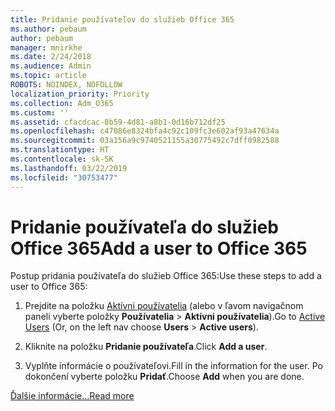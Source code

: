 ```yaml
---
title: Pridanie používateľov do služieb Office 365
ms.author: pebaum
author: pebaum
manager: mnirkhe
ms.date: 2/24/2018
ms.audience: Admin
ms.topic: article
ROBOTS: NOINDEX, NOFOLLOW
localization_priority: Priority
ms.collection: Adm_O365
ms.custom: ''
ms.assetid: cfacdcac-8b59-4d81-a8b1-0d16b712df25
ms.openlocfilehash: c47086e8324bfa4c92c109fc3e602af93a47634a
ms.sourcegitcommit: 03a156a9c9740521155a30775492c7dff0982588
ms.translationtype: HT
ms.contentlocale: sk-SK
ms.lasthandoff: 03/22/2019
ms.locfileid: "30753477"
---
```

# <a name="add-a-user-to-office-365"></a><span data-ttu-id="9859c-102">Pridanie používateľa do služieb Office 365</span><span class="sxs-lookup"><span data-stu-id="9859c-102">Add a user to Office 365</span></span>

<span data-ttu-id="9859c-103">Postup pridania používateľa do služieb Office 365:</span><span class="sxs-lookup"><span data-stu-id="9859c-103">Use these steps to add a user to Office 365:</span></span>
  
1. <span data-ttu-id="9859c-104">Prejdite na položku [Aktívni používatelia](https://admin.microsoft.com/Adminportal/Home?source=applauncher#/users) (alebo v ľavom navigačnom paneli vyberte položky **Používatelia** \> **Aktívni používatelia**).</span><span class="sxs-lookup"><span data-stu-id="9859c-104">Go to [Active Users](https://admin.microsoft.com/Adminportal/Home?source=applauncher#/users) (Or, on the left nav choose **Users** \> **Active users**).</span></span>
    
2. <span data-ttu-id="9859c-105">Kliknite na položku **Pridanie používateľa**.</span><span class="sxs-lookup"><span data-stu-id="9859c-105">Click **Add a user**.</span></span>
    
3. <span data-ttu-id="9859c-106">Vyplňte informácie o používateľovi.</span><span class="sxs-lookup"><span data-stu-id="9859c-106">Fill in the information for the user.</span></span> <span data-ttu-id="9859c-107">Po dokončení vyberte položku **Pridať**.</span><span class="sxs-lookup"><span data-stu-id="9859c-107">Choose **Add** when you are done.</span></span> 
    
[<span data-ttu-id="9859c-108">Ďalšie informácie...</span><span class="sxs-lookup"><span data-stu-id="9859c-108">Read more</span></span>](https://support.office.com/article/1970f7d6-03b5-442f-b385-5880b9c256ec)
  

